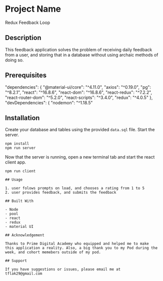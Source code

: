 # Project Name

Redux Feedback Loop

## Description

This feedback application solves the problem of receiving daily feedback from a user, and storing that in a database without using archaic methods of doing so.

## Prerequisites

 "dependencies": {
    "@material-ui/core": "^4.11.0",
    "axios": "^0.19.0",
    "pg": "^8.2.1",
    "react": "^16.8.6",
    "react-dom": "^16.8.6",
    "react-redux": "^7.2.2",
    "react-router-dom": "^5.2.0",
    "react-scripts": "^3.4.0",
    "redux": "^4.0.5"
  },
  "devDependencies": {
    "nodemon": "^1.18.5"

## Installation

Create your database and tables using the provided `data.sql` file. Start the server.

```
npm install
npm run server
```

Now that the server is running, open a new terminal tab and start the react client app.

```
npm run client

## Usage

1. user folows prompts on load, and chooses a rating from 1 to 5
2. user provides feedback, and submits the feedback

## Built With

- Node
- pool
- react
- redux
- material UI

## Acknowledgement

Thanks to Prime Digital Academy who equipped and helped me to make this application a reality. Also, a big thank you to my Pod during the week, and cohort memebers outside of my pod.

## Support

If you have suggestions or issues, please email me at tflak29@gmail.com


